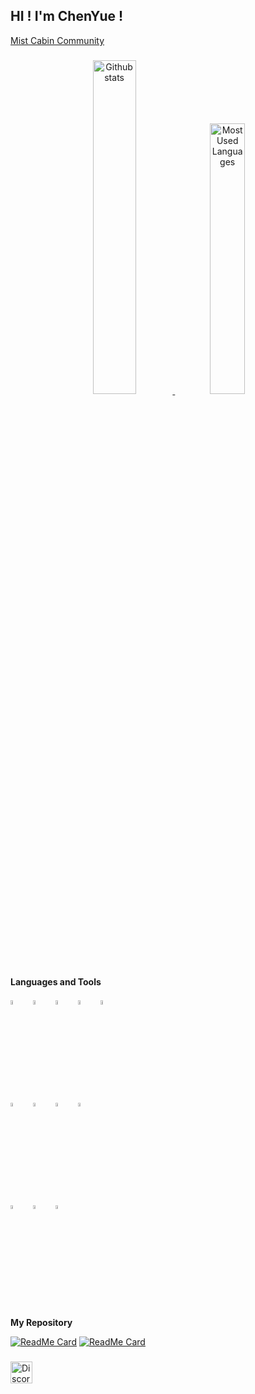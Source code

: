 <h2 align="left">HI ! I'm ChenYue !</h2>

[Mist Cabin Community](https://discord.gg/SHQznFYjcZ)

###

<div align="center" style="text-align:center">
    <a href="#">
        <img width="37%" src="https://github-readme-stats.vercel.app/api?username=ChenYueTW&show_icons=true&theme=react&count_private=true"
            alt="Github stats">
    </a>
    <a href="#">
        <img width="33.3%" src="https://github-readme-stats.vercel.app/api/top-langs/?username=ChenYueTW&layout=compact&theme=react"
            alt="Most Used Languages">
    </a>
</div>

###

**Languages and Tools**

<div align="left">
	<img width="4%" alt="Arduino Logo" src="https://cdn.jsdelivr.net/gh/devicons/devicon/icons/arduino/arduino-original-wordmark.svg"/>
	<img width="8"/>
	<img width="4%" alt="C++ Logo" src="https://cdn.jsdelivr.net/gh/devicons/devicon/icons/cplusplus/cplusplus-original.svg"/>
	<img width="8"/>
	<img width="4%" alt="HTML Logo" src="https://cdn.jsdelivr.net/gh/devicons/devicon/icons/html5/html5-original-wordmark.svg"/>
	<img width="8"/>
	<img width="4%" alt="Java Logo" src="https://cdn.jsdelivr.net/gh/devicons/devicon/icons/java/java-original-wordmark.svg"/>
	<img width="8"/>
	<img width="4%" alt="Python Logo" src="https://cdn.jsdelivr.net/gh/devicons/devicon/icons/python/python-original-wordmark.svg"/>
</div>

<div align="left">
	<img width="4%" alt="Bash Logo" src="https://cdn.jsdelivr.net/gh/devicons/devicon/icons/bash/bash-original.svg"/>
	<img width="8"/>
	<img width="4%" alt="Docker Logo" src="https://cdn.jsdelivr.net/gh/devicons/devicon/icons/docker/docker-original-wordmark.svg"/>
	<img width="8"/>
	<img width="4%" alt="MySQL Logo" src="https://cdn.jsdelivr.net/gh/devicons/devicon/icons/mysql/mysql-original-wordmark.svg"/>
	<img width="8"/>
	<img width="4%" alt="VS Coder Logo" src="https://cdn.jsdelivr.net/gh/devicons/devicon/icons/vscode/vscode-original-wordmark.svg"/>
</div>

<div align="left">
	<img width="4%" alt="Linux Logo" src="https://cdn.jsdelivr.net/gh/devicons/devicon/icons/linux/linux-original.svg"/>
	<img width="8"/>
	<img width="4%" alt="Ubuntu Logo" src="https://cdn.jsdelivr.net/gh/devicons/devicon/icons/ubuntu/ubuntu-plain-wordmark.svg"/>
	<img width="8"/>
	<img width="4%" alt="Debian Logo" src="https://cdn.jsdelivr.net/gh/devicons/devicon/icons/debian/debian-original-wordmark.svg"/>
</div>

###

**My Repository**

[![ReadMe Card](https://github-readme-stats.vercel.app/api/pin/?username=ChenYueTW&repo=KopRobot&show_icons=true&theme=react&show_owner=true)](https://github.com/ChenYueTW/KopRobot)
[![ReadMe Card](https://github-readme-stats.vercel.app/api/pin/?username=ChenYueTW&repo=NeoSwerve&show_icons=true&theme=react&show_owner=true)](https://github.com/ChenYueTW/NeoSwerve)

###

<div align="left">
	<a href="ChenYue" target="_blank">
    <img src="https://img.shields.io/static/v1?message=Discord&logo=discord&label=&color=7289DA&logoColor=white&labelColor=&style=for-the-badge" height="35" alt="Discord Logo"/>
  </a>
</div>
